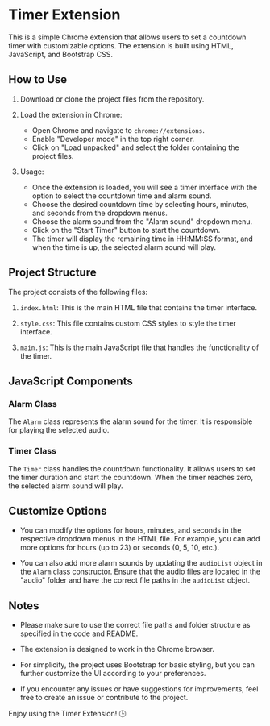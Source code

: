 # Timer Extension

This is a simple Chrome extension that allows users to set a countdown timer with customizable options. The extension is built using HTML, JavaScript, and Bootstrap CSS.

## How to Use

1. Download or clone the project files from the repository.

2. Load the extension in Chrome:

   - Open Chrome and navigate to `chrome://extensions`.
   - Enable "Developer mode" in the top right corner.
   - Click on "Load unpacked" and select the folder containing the project files.

3. Usage:
   - Once the extension is loaded, you will see a timer interface with the option to select the countdown time and alarm sound.
   - Choose the desired countdown time by selecting hours, minutes, and seconds from the dropdown menus.
   - Choose the alarm sound from the "Alarm sound" dropdown menu.
   - Click on the "Start Timer" button to start the countdown.
   - The timer will display the remaining time in HH:MM:SS format, and when the time is up, the selected alarm sound will play.

## Project Structure

The project consists of the following files:

1. `index.html`: This is the main HTML file that contains the timer interface.

2. `style.css`: This file contains custom CSS styles to style the timer interface.

3. `main.js`: This is the main JavaScript file that handles the functionality of the timer.

## JavaScript Components

### Alarm Class

The `Alarm` class represents the alarm sound for the timer. It is responsible for playing the selected audio.

### Timer Class

The `Timer` class handles the countdown functionality. It allows users to set the timer duration and start the countdown. When the timer reaches zero, the selected alarm sound will play.

## Customize Options

- You can modify the options for hours, minutes, and seconds in the respective dropdown menus in the HTML file. For example, you can add more options for hours (up to 23) or seconds (0, 5, 10, etc.).

- You can also add more alarm sounds by updating the `audioList` object in the `Alarm` class constructor. Ensure that the audio files are located in the "audio" folder and have the correct file paths in the `audioList` object.

## Notes

- Please make sure to use the correct file paths and folder structure as specified in the code and README.

- The extension is designed to work in the Chrome browser.

- For simplicity, the project uses Bootstrap for basic styling, but you can further customize the UI according to your preferences.

- If you encounter any issues or have suggestions for improvements, feel free to create an issue or contribute to the project.

Enjoy using the Timer Extension! 🕒
